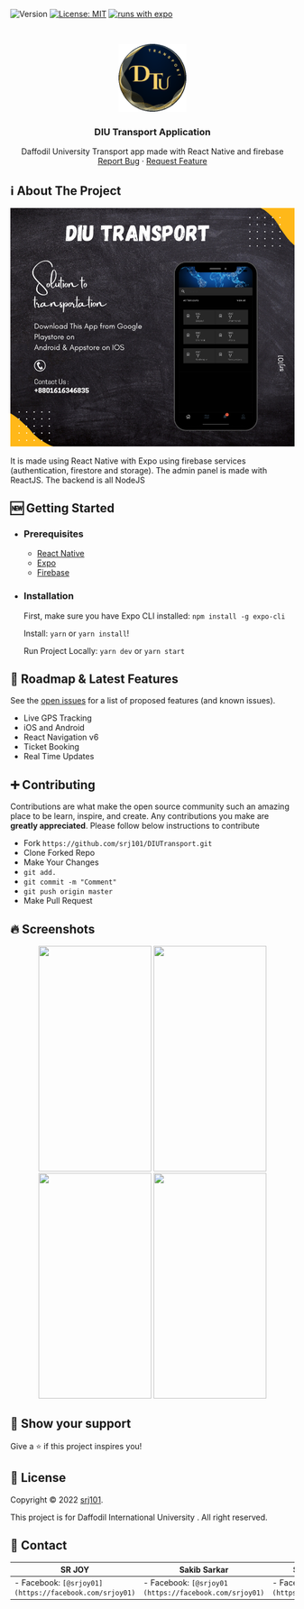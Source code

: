 ![Version](https://img.shields.io/badge/version-1.0-blue.svg?cacheSeconds=2592000)
[![License: MIT](https://img.shields.io/badge/License-MIT-yellow.svg)](https://opensource.org/licenses/MIT)
[![runs with expo](https://img.shields.io/badge/Runs%20with%20Expo-000.svg?style=flat-square&logo=EXPO&labelColor=f3f3f3&logoColor=000)](https://expo.io/)


<!-- PROJECT LOGO -->
<br />
<p align="center">
  <a href="https://github.com/srj101/DIUTransport">
    <img src="assets/images/tlogo.png" alt="Logo" width="120" height="120">
  </a>

  <h3 align="center">DIU Transport Application</h3>

  <p align="center">
    Daffodil University Transport app made with React Native and firebase
    <br />
    <a href="https://github.com/srj101/DIUTransport/issues">Report Bug</a>
    ·
    <a href="https://github.com/srj101/DIUTransport/issues">Request Feature</a>
  </p>
</p>


<!-- ABOUT THE PROJECT -->

## ℹ️ About The Project

![alt text](assets/images/AppP1.png "App P1")

It is made using React Native with Expo using firebase services (authentication, firestore and storage).
The admin panel is made with ReactJS.
The backend is all NodeJS


## 🆕 Getting Started

- ### **Prerequisites**

  - [React Native](https://reactnative.dev/)
  - [Expo](https://expo.dev/)
  - [Firebase](https://firebase.google.com/)

<!-- GETTING STARTED -->

- ### **Installation**

  First, make sure you have Expo CLI installed: `npm install -g expo-cli`

  Install: `yarn` or `yarn install`!

  Run Project Locally: `yarn dev` or `yarn start`


## 🚧 Roadmap & Latest Features

See the [open issues](https://github.com/srj101/DIUTransport/issues) for a list of proposed features (and known issues).

- Live GPS Tracking
- iOS and Android
- React Navigation v6
- Ticket Booking
- Real Time Updates


<!-- CONTRIBUTING -->

## ➕ Contributing

Contributions are what make the open source community such an amazing place to be learn, inspire, and create. Any contributions you make are **greatly appreciated**. Please follow below instructions to contribute

- Fork `https://github.com/srj101/DIUTransport.git`
- Clone Forked Repo
- Make Your Changes
- `git add.`
- `git commit -m "Comment"`
- `git push origin master`
- Make Pull Request


<!-- SCREENSHORTS -->

## 🔥 Screenshots

<p align="center">
  <img src="https://i.ibb.co/XVkJkgR/ezgif-com-gif-maker.gif" width=200 height=400 />
  <img src="https://i.ibb.co/VTKdmbh/Simulator-Screen-Shot-i-Phone-13-Pro-Max-2022-07-16-at-14-16-25.png" width=200 height=400 />
  <img src="https://i.ibb.co/1mX58gY/Simulator-Screen-Shot-i-Phone-13-Pro-Max-2022-07-16-at-14-11-54.png" width=200 height=400 />
  <img src="https://i.ibb.co/8NycK1w/Simulator-Screen-Shot-i-Phone-13-Pro-Max-2022-07-16-at-14-18-00.png" width=200 height=400 />
</p>


## 🌟 Show your support

Give a ⭐️ if this project inspires you!


## 📝 License

Copyright © 2022 [srj101](https://github.com/srj101).

This project is for Daffodil International University . All right reserved.

<!-- CONTACT -->

## 👤 Contact

| **SR JOY** | **Sakib Sarkar** | **Sakir Hossain Faruqi** | **Sheikh Foysal** |
| ---------- | ---------- | ---------- | ---------- |
| - Facebook: `[@srjoy01](https://facebook.com/srjoy01)` | - Facebook: `[@srjoy01 (https://facebook.com/srjoy01)`| - Facebook: `[@srjoy01](https://facebook.com/srjoy01)` | - Facebook: `[@srjoy01](https://facebook.com/srjoy01)`|


